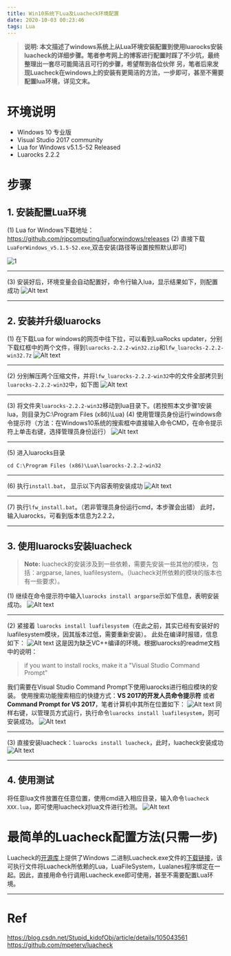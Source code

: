 ```yaml
---
title: Win10系统下Lua及Luacheck环境配置
date: 2020-10-03 00:23:46
tags: Lua
---
```




> **说明: 本文描述了windows系统上从Lua环境安装配置到使用luarocks安装luacheck的详细步骤。笔者参考网上的博客进行配置时踩了不少坑，最终整理出一套尽可能简洁且可行的步骤，希望帮到各位伙伴**
> **另，笔者后来发现Luacheck在windows上的安装有更简洁的方法，一步即可，甚至不需要配置lua环境，详见文末。**

# 环境说明

* Windows 10 专业版
* Visual Studio 2017 community
* Lua for Windows v5.1.5-52 Released
* Luarocks 2.2.2
# 步骤
## 1. 安装配置Lua环境
(1) Lua for Windows下载地址：https://github.com/rjpcomputing/luaforwindows/releases
(2) 直接下载```LuaForWindows_v5.1.5-52.exe```,双击安装(路径等设置按照默认即可)

![1](./1.png)


----------------------------
(3) 安装好后，环境变量会自动配置好，命令行输入lua，显示结果如下，则配置成功
![Alt text](./2.png)

---------------------------------------
## 2. 安装并升级luarocks
(1) 在下载Lua for windows的网页中往下拉，可以看到LuaRocks updater，分别下载红框中的两个文件，得到```luarocks-2.2.2-win32.zip```和```lfw_luarocks-2.2.2-win32.7z```
![Alt text](./3.png)

-------------------------
(2) 分别解压两个压缩文件，并将```lfw_luarocks-2.2.2-win32```中的文件全部拷贝到```luarocks-2.2.2-win32```中，如下图
![Alt text](./4.png)

---------------------------------------------------------

(3) 将文件夹```luarocks-2.2.2-win32```移动到lua目录下。(若按照本文步骤1安装lua，则目录为C:\Program Files (x86)\Lua\)
(4) 使用管理员身份运行windows命令提示符（方法：在Windows10系统的搜索框中直接输入命令CMD，在命令提示符上单击右键，选择管理员身份运行）
![Alt text](./5.png)

--------------------------
(5) 进入luarocks目录
```dos
cd C:\Program Files (x86)\Lua\luarocks-2.2.2-win32
```

--------------------
(6) 执行```install.bat```， 显示以下内容表明安装成功
![Alt text](./6.png)

------------------------
(7) 执行```lfw_install.bat```。（若非管理员身份运行cmd，本步骤会出错）
此时，输入luarocks，可看到版本信息为2.2.2，

----------------------------
## 3. 使用luarocks安装luacheck
> **Note:** luacheck的安装涉及到一些依赖，需要先安装一些其他的模块，包括：argparse, lanes, luafilesystem。（luacheck对所依赖的模块的版本也有一些要求）。

(1) 继续在命令提示符中输入```luarocks install argparse```示如下信息，表明安装成功。
![Alt text](./7.png)

---------------------------------
(2) 紧接着 ```luarocks install luafilesystem```（在此之前，其实已经有安装好的luafilesystem模块，因其版本过低，需要重新安装）。
此处在编译时报错，信息如下：
![Alt text](./8.png)
这是因为缺乏VC++编译的环境。根据luarocks的readme文档中的说明：
> if you want to install rocks, make it a "Visual Studio Command Prompt"

我们需要在Visual Studio Command Prompt下使用luarocks进行相应模块的安装。
使用搜索功能搜索相应的快捷方式：**VS 2017的开发人员命令提示符** 或者**Command Prompt for VS 2017**，笔者计算机中其所在位置如下：
![Alt text](./10.png)
同样右键，以管理员方式运行，执行命令```luarocks install luafilesystem```，则可安装成功。
![Alt text](./11.png)

------------------------------------
(3) 直接安装luacheck：```luarocks install luacheck```，此时，luacheck安装成功
![Alt text](./12.png)

--------------------------------
## 4. 使用测试
将任意lua文件放置在任意位置，使用cmd进入相应目录，输入命令```luacheck XXX.lua```，即可使用luacheck对lua文件进行检测。
![Alt text](./13.png)

# 最简单的Luacheck配置方法(只需一步)
Luacheck的[开源库](https://github.com/mpeterv/luacheck)上提供了Windows 二进制Luacheck.exe文件的[下载链接](https://github.com/mpeterv/luacheck/releases/download/0.23.0/luacheck.exe)，该可执行文件将Luacheck所依赖的Lua，LuaFileSystem，Lualanes程序绑定在一起。因此，直接用命令行调用Luacheck.exe即可使用，甚至不需要配置Lua环境。

------------------------------
# Ref
 https://blog.csdn.net/Stupid_kidofObj/article/details/105043561
 https://github.com/mpeterv/luacheck